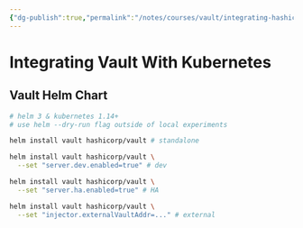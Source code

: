 ```yaml
---
{"dg-publish":true,"permalink":"/notes/courses/vault/integrating-hashicorp-vault-in-devops-workflows/07-integrating-vault-with-kubernetes/"}
---
```

# Integrating Vault With Kubernetes

## Vault Helm Chart

```bash
# helm 3 & kubernetes 1.14+
# use helm --dry-run flag outside of local experiments

helm install vault hashicorp/vault # standalone

helm install vault hashicorp/vault \
  --set "server.dev.enabled=true" # dev

helm install vault hashicorp/vault \
  --set "server.ha.enabled=true" # HA

helm install vault hashicorp/vault \
  --set "injector.externalVaultAddr=..." # external
```


